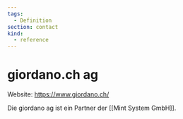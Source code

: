 ```yaml
---
tags:
  - Definition
section: contact
kind:
  - reference
---
```


# giordano.ch ag

Website: <https://www.giordano.ch/>

Die giordano ag ist ein Partner der [[Mint System GmbH]].
